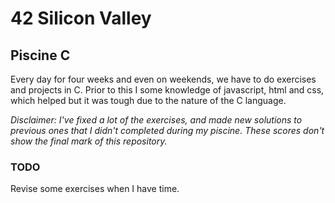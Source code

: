 # 42 Silicon Valley

## Piscine C

Every day for four weeks and even on weekends, we have to do exercises and
projects in C. Prior to this I some knowledge of javascript, html and css,
which helped but it was tough due to the nature of the C language.

*Disclaimer: I've fixed a lot of the exercises, and made new solutions
to previous ones that I didn't completed during my piscine.
These scores don't show the final mark of this repository.*

### TODO
  Revise some exercises
  when I have time.
